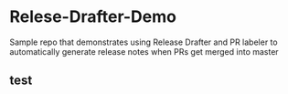 # Relese-Drafter-Demo

Sample repo that demonstrates using Release Drafter and PR labeler to automatically generate release notes when PRs get merged into master

## test

